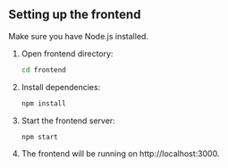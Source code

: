 ## Setting up the frontend
Make sure you have Node.js installed.

1. Open frontend directory:
    ```bash
    cd frontend
    ```

2. Install dependencies:

    ```bash
    npm install
    ```

3. Start the frontend server:

    ```bash
    npm start
    ```

4. The frontend will be running on http://localhost:3000.